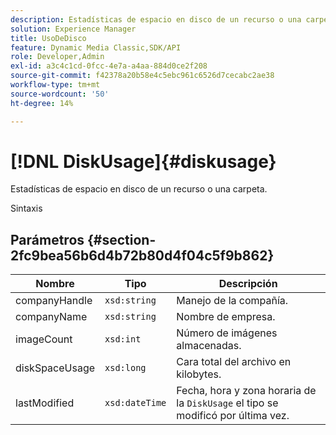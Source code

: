 ```yaml
---
description: Estadísticas de espacio en disco de un recurso o una carpeta.
solution: Experience Manager
title: UsoDeDisco
feature: Dynamic Media Classic,SDK/API
role: Developer,Admin
exl-id: a3c4c1cd-0fcc-4e7a-a4aa-884d0ce2f208
source-git-commit: f42378a20b58e4c5ebc961c6526d7cecabc2ae38
workflow-type: tm+mt
source-wordcount: '50'
ht-degree: 14%

---
```


# [!DNL DiskUsage]{#diskusage}

Estadísticas de espacio en disco de un recurso o una carpeta.

Sintaxis

## Parámetros {#section-2fc9bea56b6d4b72b80d4f04c5f9b862}

| Nombre | Tipo | Descripción |
|---|---|---|
| companyHandle | `xsd:string` | Manejo de la compañía. |
| companyName | `xsd:string` | Nombre de empresa. |
| imageCount | `xsd:int` | Número de imágenes almacenadas. |
| diskSpaceUsage | `xsd:long` | Cara total del archivo en kilobytes. |
| lastModified | `xsd:dateTime` | Fecha, hora y zona horaria de la `DiskUsage` el tipo se modificó por última vez. |

